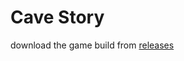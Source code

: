 # Cave Story

download the game build from [releases](https://github.com/Nofal-Helal/IT8101-Game-Project/releases)
